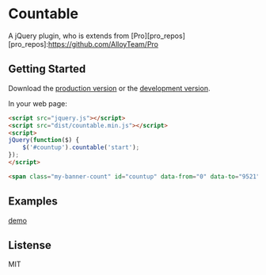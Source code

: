 # Countable

A jQuery plugin, who is extends from [Pro][pro_repos]
[pro_repos]:https://github.com/AlloyTeam/Pro

## Getting Started
Download the [production version][min] or the [development version][max].

[min]: https://raw.github.com/root/jquery-countable/master/dist/countable.min.js
[max]: https://raw.github.com/root/jquery-countable/master/dist/countable.js

In your web page:

```html
<script src="jquery.js"></script>
<script src="dist/countable.min.js"></script>
<script>
jQuery(function($) {
	$('#countup').countable('start');
});
</script>

<span class="my-banner-count" id="countup" data-from="0" data-to="9521">0000</span>
```

## Examples

[demo](http://lichunqiang.github.io/jquery-countable)

## Listense

MIT
